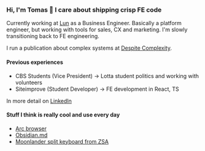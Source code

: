 ### Hi, I'm Tomas 👋 I care about shipping crisp FE code

Currently working at [Lun](https://lun.energy) as a Business Engineer. Basically a platform engineer, but working with tools for sales, CX and marketing. I'm slowly transitioning back to FE engineering.

I run a publication about complex systems at [Despite Complexity](https://despitecomplexity.com).

#### Previous experiences
- CBS Students (Vice President) -> Lotta student politics and working with volunteers
- Siteimprove (Student Developer) -> FE development in React, TS

In more detail on [LinkedIn](https://linkedin.com/in/tomasvemola/)

#### Stuff I think is really cool and use every day
- [Arc browser](https://arc.net)
- [Obsidian.md](https://obsidian.md)
- [Moonlander split keyboard from ZSA](https://www.zsa.io/moonlander/)
